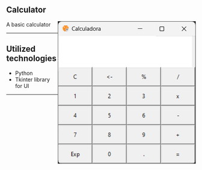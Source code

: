## Calculator


<p><img align="right" src="https://github.com/0Kunz/PROJETOS/blob/main/Calculadora/apresentação/calculadora.png"/></p>


<p>A basic calculator</p>
<hr>

## Utilized technologies

* Python
* Tkinter library for UI
  
<hr>
</body>
